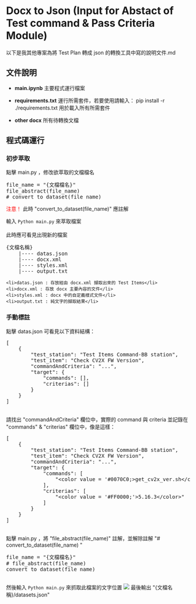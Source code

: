 # Docx to Json (Input for Abstact of Test command & Pass Criteria Module)

以下是我其他專案為將 Test Plan 轉成  json 的轉換工具中寫的說明文件.md

## 文件說明
* **main.ipynb**
主要程式運行檔案

* **requirements.txt**
運行所需套件，若要使用請輸入：
pip install -r ./requirements.txt
用於載入所有所需套件

* **other docx**
所有待轉換文檔

## 程式碼運行
### 初步萃取
<div>
點擊 main.py ，修改欲萃取的文檔檔名
<pre>
file_name = "{文檔檔名}"
file_abstract(file_name)
# convert_to_dataset(file_name)
</pre>
<span style="color:red;">注意！</span> 此時 "convert_to_dataset(file_name)" 應註解

輸入 <code>Python main.py</code> 來萃取檔案
<br><br>
此時應可看見出現新的檔案
<pre>
{文檔名稱}
    |---- datas.json
    |---- docx.xml
    |---- styles.xml
    |---- output.txt
</pre>
    <li>datas.json : 存放經由 docx.xml 擷取出來的 Test Items</li>
    <li>docx.xml : 存放 docx 主要內容的文件</li>
    <li>styles.xml : docx 中的自定義樣式文件</li>
    <li>output.txt : 純文字的擷取結果</li>
</div>

### 手動標註
<div>
點擊 datas.json 可看見以下資料結構：
<pre>
[
    {
        "test_station": "Test Items Command-BB station",
        "test_item": "Check CV2X FW Version",
        "commandAndCriteria": "...",
        "target": {
            "commands": [],
            "criterias": []
        }
    }
]
</pre>

<br>
請找出 "commandAndCriteria" 欄位中，實際的 command 與 criteria 並記錄在 "commands" & "criterias" 欄位中，像是這樣：
<pre>
[
    {
        "test_station": "Test Items Command-BB station",
        "test_item": "Check CV2X FW Version",
        "commandAndCriteria": "...",
        "target": {
            "commands": [
                "&lt;color value = '#0070C0;&gt;get_cv2x_ver.sh&lt;/color&gt;"
            ],
            "criterias": [
                "&lt;color value = '#FF0000;'>5.16.3&lt;/color&gt;"
            ]
        }
    }
]
</pre>

<br>
點擊 main.py ，將 "file_abstract(file_name)" 註解，並解除註解 "# convert_to_dataset(file_name)
"
<pre>
file_name = "{文檔檔名}"
# file_abstract(file_name)
convert_to_dataset(file_name)
</pre>

<br>
然後輸入 <code>Python main.py</code> 來抓取此檔案的文字位置

<img src="https://scontent.fkhh1-1.fna.fbcdn.net/v/t39.30808-6/345191755_656432502961940_1909636103084342204_n.jpg?_nc_cat=103&ccb=1-7&_nc_sid=6ee11a&_nc_ohc=HcfY8njQQUYQ7kNvgEsBLlV&_nc_ht=scontent.fkhh1-1.fna&oh=00_AYBvbtwDXlOJlTT-fuJILrG03iDPnNc2TIH0p4eOf4H9jQ&oe=66F84359">
最後輸出 "{文檔名稱}/datasets.json"

</div>
